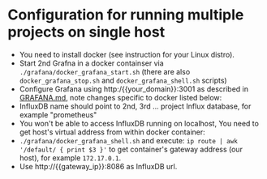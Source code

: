 # Configuration for running multiple projects on single host
- You need to install docker (see instruction for your Linux distro).
- Start 2nd Grafna in a docker containser via `./grafana/docker_grafana_start.sh` (there are also `docker_grafana_stop.sh` and `docker_grafana_shell.sh` scripts)
- Configure Grafana using http:/{{your_domain}}:3001 as described in [GRAFANA.md](https://github.com/cncf/devstats/blob/master/GRAFANA.md), note changes specific to docker listed below:
- InfluxDB name should point to 2nd, 3rd ... project Influx database, for example "prometheus"
- You won't be able to access InfluxDB running on localhost, You need to get host's virtual address from within docker container:
- `./grafana/docker_grafana_shell.sh` and execute: `ip route | awk '/default/ { print $3 }'` to get container's gateway address (our host), for example `172.17.0.1`.
- Use http://{{gateway_ip}}:8086 as InfluxDB url.
